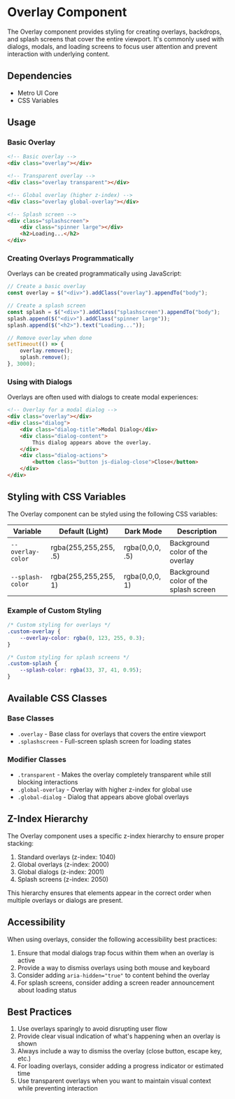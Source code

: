 # Overlay Component

The Overlay component provides styling for creating overlays, backdrops, and splash screens that cover the entire viewport. It's commonly used with dialogs, modals, and loading screens to focus user attention and prevent interaction with underlying content.

## Dependencies

- Metro UI Core
- CSS Variables

## Usage

### Basic Overlay

```html
<!-- Basic overlay -->
<div class="overlay"></div>

<!-- Transparent overlay -->
<div class="overlay transparent"></div>

<!-- Global overlay (higher z-index) -->
<div class="overlay global-overlay"></div>

<!-- Splash screen -->
<div class="splashscreen">
    <div class="spinner large"></div>
    <h2>Loading...</h2>
</div>
```

### Creating Overlays Programmatically

Overlays can be created programmatically using JavaScript:

```javascript
// Create a basic overlay
const overlay = $("<div>").addClass("overlay").appendTo("body");

// Create a splash screen
const splash = $("<div>").addClass("splashscreen").appendTo("body");
splash.append($("<div>").addClass("spinner large"));
splash.append($("<h2>").text("Loading..."));

// Remove overlay when done
setTimeout(() => {
    overlay.remove();
    splash.remove();
}, 3000);
```

### Using with Dialogs

Overlays are often used with dialogs to create modal experiences:

```html
<!-- Overlay for a modal dialog -->
<div class="overlay"></div>
<div class="dialog">
    <div class="dialog-title">Modal Dialog</div>
    <div class="dialog-content">
        This dialog appears above the overlay.
    </div>
    <div class="dialog-actions">
        <button class="button js-dialog-close">Close</button>
    </div>
</div>
```

## Styling with CSS Variables

The Overlay component can be styled using the following CSS variables:

| Variable | Default (Light) | Dark Mode | Description |
| -------- | --------------- | --------- | ----------- |
| `--overlay-color` | rgba(255,255,255, .5) | rgba(0,0,0, .5) | Background color of the overlay |
| `--splash-color` | rgba(255,255,255, 1) | rgba(0,0,0, 1) | Background color of the splash screen |

### Example of Custom Styling

```css
/* Custom styling for overlays */
.custom-overlay {
    --overlay-color: rgba(0, 123, 255, 0.3);
}

/* Custom styling for splash screens */
.custom-splash {
    --splash-color: rgba(33, 37, 41, 0.95);
}
```

## Available CSS Classes

### Base Classes
- `.overlay` - Base class for overlays that covers the entire viewport
- `.splashscreen` - Full-screen splash screen for loading states

### Modifier Classes
- `.transparent` - Makes the overlay completely transparent while still blocking interactions
- `.global-overlay` - Overlay with higher z-index for global use
- `.global-dialog` - Dialog that appears above global overlays

## Z-Index Hierarchy

The Overlay component uses a specific z-index hierarchy to ensure proper stacking:

1. Standard overlays (z-index: 1040)
2. Global overlays (z-index: 2000)
3. Global dialogs (z-index: 2001)
4. Splash screens (z-index: 2050)

This hierarchy ensures that elements appear in the correct order when multiple overlays or dialogs are present.

## Accessibility

When using overlays, consider the following accessibility best practices:

1. Ensure that modal dialogs trap focus within them when an overlay is active
2. Provide a way to dismiss overlays using both mouse and keyboard
3. Consider adding `aria-hidden="true"` to content behind the overlay
4. For splash screens, consider adding a screen reader announcement about loading status

## Best Practices

1. Use overlays sparingly to avoid disrupting user flow
2. Provide clear visual indication of what's happening when an overlay is shown
3. Always include a way to dismiss the overlay (close button, escape key, etc.)
4. For loading overlays, consider adding a progress indicator or estimated time
5. Use transparent overlays when you want to maintain visual context while preventing interaction